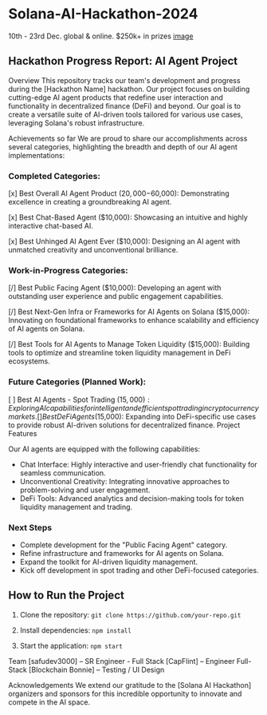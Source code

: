 # Solana-AI-Hackathon-2024
10th - 23rd Dec. global &amp; online. $250k+ in prizes
[image](https://github.com/apeoutmeme/Solana-AI-Hackathon-2024/blob/7c575c348a12740ec8934270bee9d322974de56f/Hackathon-2025-Solana-assets/hackathon.png?raw=true)

## Hackathon Progress Report: AI Agent Project
Overview
This repository tracks our team's development and progress during the [Hackathon Name] hackathon. Our project focuses on building cutting-edge AI agent products that redefine user interaction and functionality in decentralized finance (DeFi) and beyond. Our goal is to create a versatile suite of AI-driven tools tailored for various use cases, leveraging Solana's robust infrastructure.

Achievements so far
We are proud to share our accomplishments across several categories, highlighting the breadth and depth of our AI agent implementations:

### Completed Categories:
[x] Best Overall AI Agent Product ($20,000-$60,000): Demonstrating excellence in creating a groundbreaking AI agent.

[x] Best Chat-Based Agent ($10,000): Showcasing an intuitive and highly interactive chat-based AI.

[x] Best Unhinged AI Agent Ever ($10,000): Designing an AI agent with unmatched creativity and unconventional brilliance.


### Work-in-Progress Categories:
[/] Best Public Facing Agent ($10,000): Developing an agent with outstanding user experience and public engagement capabilities.

[/] Best Next-Gen Infra or Frameworks for AI Agents on Solana ($15,000): Innovating on foundational frameworks to enhance scalability and efficiency of AI agents on Solana.

[/] Best Tools for AI Agents to Manage Token Liquidity ($15,000): Building tools to optimize and streamline token liquidity management in DeFi ecosystems.

### Future Categories (Planned Work):
[ ] Best AI Agents - Spot Trading ($15,000): Exploring AI capabilities for intelligent and efficient spot trading in cryptocurrency markets.
[ ] Best DeFi Agents ($15,000): Expanding into DeFi-specific use cases to provide robust AI-driven solutions for decentralized finance.
Project Features


Our AI agents are equipped with the following capabilities:

- Chat Interface: Highly interactive and user-friendly chat functionality for seamless communication.
- Unconventional Creativity: Integrating innovative approaches to problem-solving and user engagement.
- DeFi Tools: Advanced analytics and decision-making tools for token liquidity management and trading.

### Next Steps
- Complete development for the "Public Facing Agent" category.
- Refine infrastructure and frameworks for AI agents on Solana.
- Expand the toolkit for AI-driven liquidity management.
- Kick off development in spot trading and other DeFi-focused categories.



## How to Run the Project
1. Clone the repository:
`git clone https://github.com/your-repo.git`

2. Install dependencies:
`npm install`

3. Start the application:
`npm start`

Team
[safudev3000] – SR Engineer - Full Stack
[CapFlint] – Engineer Full-Stack
[Blockchain Bonnie] – Testing / UI Design

Acknowledgements
We extend our gratitude to the [Solana AI Hackathon] organizers and sponsors for this incredible opportunity to innovate and compete in the AI space.
